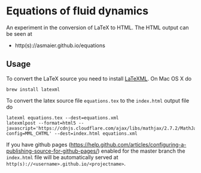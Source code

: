 # Equations of fluid dynamics
 An experiment in the conversion of LaTeX to HTML. The HTML output can be seen at

 - http(s)://asmaier.github.io/equations


## Usage
To convert the LaTeX source you need to install [LaTeXML](http://dlmf.nist.gov/LaTeXML/). On Mac OS X do

    brew install latexml

To convert the latex source file `equations.tex` to the `index.html` output file do

    latexml equations.tex --dest=equations.xml
    latexmlpost --format=html5 --javascript='https://cdnjs.cloudflare.com/ajax/libs/mathjax/2.7.2/MathJax.js?config=MML_CHTML' --dest=index.html equations.xml

If you have github pages (https://help.github.com/articles/configuring-a-publishing-source-for-github-pages/) enabled for the master branch 
the `index.html` file will be automatically served at `http(s)://<username>.github.io/<projectname>`. 
    
